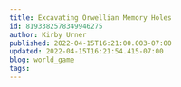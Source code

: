 ```yaml
---
title: Excavating Orwellian Memory Holes
id: 8193382578349946275
author: Kirby Urner
published: 2022-04-15T16:21:00.003-07:00
updated: 2022-04-15T16:21:54.415-07:00
blog: world_game
tags: 
---
```


